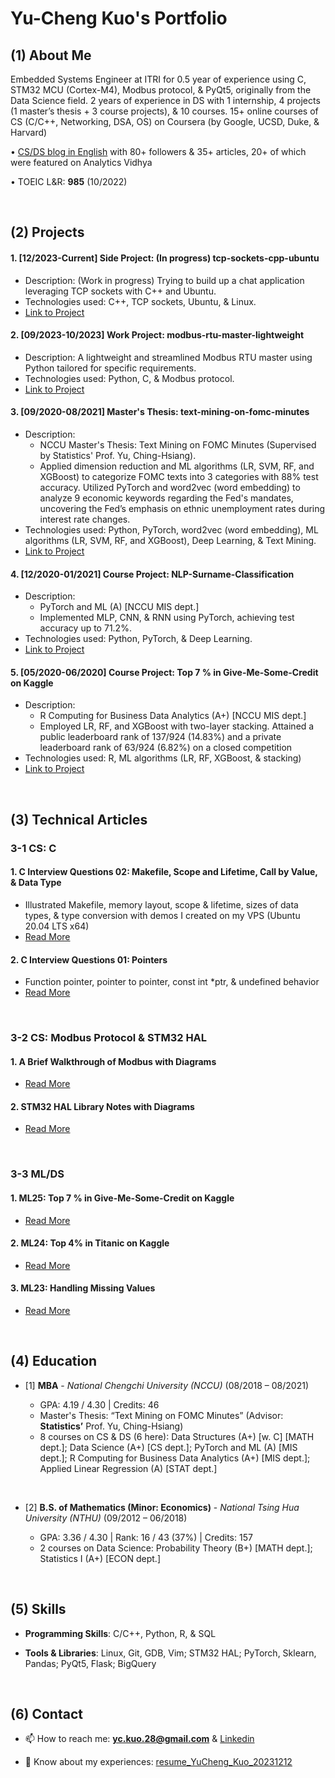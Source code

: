 
# Yu-Cheng Kuo's Portfolio

## (1) About Me
Embedded Systems Engineer at ITRI for 0.5 year of experience using C, STM32 MCU (Cortex-M4), Modbus protocol, & PyQt5, originally from the Data Science field. 2 years of experience in DS with 1 internship, 4 projects (1 master’s thesis + 3 course projects), & 10 courses. 15+ online courses of CS (C/C++, Networking, DSA, OS) on Coursera (by Google, UCSD, Duke, & Harvard)

• [CS/DS blog in English](https://medium.com/@yc-kuo) with 80+ followers & 35+ articles, 20+ of which were featured on Analytics Vidhya

• TOEIC L&R: **985** (10/2022)

<br/>

## (2) Projects

#### 1. [12/2023-Current] Side Project: (In progress) tcp-sockets-cpp-ubuntu

- Description: (Work in progress) Trying to build up a chat application leveraging TCP sockets with C++ and Ubuntu.
- Technologies used: C++, TCP sockets, Ubuntu, & Linux.
- [Link to Project](https://github.com/yu-cheng-kuo-28/tcp-sockets-cpp-ubuntu/tree/main)

#### 2. [09/2023-10/2023] Work Project: modbus-rtu-master-lightweight

- Description: A lightweight and streamlined Modbus RTU master using Python tailored for specific requirements.
- Technologies used: Python, C, & Modbus protocol.
- [Link to Project](https://github.com/yu-cheng-kuo-28/modbus-rtu-master-lightweight)

#### 3. [09/2020-08/2021] Master's Thesis: text-mining-on-fomc-minutes 

- Description:
  - NCCU Master's Thesis: Text Mining on FOMC Minutes (Supervised by Statistics' Prof. Yu, Ching-Hsiang).
  - Applied dimension reduction and ML algorithms (LR, SVM, RF, and XGBoost) to categorize FOMC texts into 3 categories with 88% test accuracy. Utilized PyTorch and word2vec (word embedding) to analyze 9 economic keywords regarding the Fed's mandates, uncovering the Fed’s emphasis on ethnic unemployment rates during interest rate changes.
- Technologies used: Python, PyTorch, word2vec (word embedding), ML algorithms (LR, SVM, RF, and XGBoost), Deep Learning, & Text Mining.
- [Link to Project](https://github.com/yu-cheng-kuo-28/text-mining-on-fomc-minutes)

#### 4. [12/2020-01/2021] Course Project: NLP-Surname-Classification 

- Description:
  - PyTorch and ML (A) [NCCU MIS dept.]
  - Implemented MLP, CNN, & RNN using PyTorch, achieving test accuracy up to 71.2%.
- Technologies used: Python, PyTorch, & Deep Learning.
- [Link to Project](https://github.com/yu-cheng-kuo-28/NLP-Surname-Classification)

#### 5. [05/2020-06/2020] Course Project: Top 7 % in Give-Me-Some-Credit on Kaggle 

- Description:
  - R Computing for Business Data Analytics (A+) [NCCU MIS dept.]
  - Employed LR, RF, and XGBoost with two-layer stacking. Attained a public leaderboard rank of 137/924 (14.83%) and a private leaderboard rank of 63/924 (6.82%) on a closed competition
- Technologies used: R, ML algorithms (LR, RF, XGBoost, & stacking)
- [Link to Project](https://medium.com/analytics-vidhya/ml25-d954b17a349a)

<br/>

## (3) Technical Articles

### 3-1 CS: C

#### 1. C Interview Questions 02: Makefile, Scope and Lifetime, Call by Value, & Data Type
- Illustrated Makefile, memory layout, scope & lifetime, sizes of data types, & type conversion with demos I created on my VPS (Ubuntu 20.04 LTS x64)
- [Read More](https://medium.com/@yc-kuo/c-interview-questions-02-makefile-scope-and-lifetime-call-by-value-data-type-f79ccea0af74)

#### 2. C Interview Questions 01: Pointers
- Function pointer, pointer to pointer, const int *ptr, & undefined behavior
- [Read More](https://yc-kuo.medium.com/c-interview-questions-01-pointer-c35df76f5252)

<br/>

### 3-2 CS: Modbus Protocol & STM32 HAL

#### 1. A Brief Walkthrough of Modbus with Diagrams
- [Read More](https://yc-kuo.medium.com/a-brief-walkthrough-of-modbus-with-diagrams-a0bd4133f370)

#### 2. STM32 HAL Library Notes with Diagrams
- [Read More](https://yc-kuo.medium.com/stm32-hal-library-notes-with-diagrams-844a83df883a)

<br/>

### 3-3 ML/DS

#### 1. ML25: Top 7 % in Give-Me-Some-Credit on Kaggle
- [Read More](https://medium.com/analytics-vidhya/ml25-d954b17a349a)

#### 2. ML24: Top 4% in Titanic on Kaggle
- [Read More](https://medium.com/analytics-vidhya/ml24-7f32a79eb024)

#### 3. ML23: Handling Missing Values
- [Read More](https://medium.com/analytics-vidhya/ml23-1b08fb0dd4b0)

<br/>

## (4) Education

- [1] **MBA** - *National Chengchi University (NCCU)* (08/2018 – 08/2021)
  
  - GPA: 4.19 / 4.30  |  Credits: 46
  - Master's Thesis: “Text Mining on FOMC Minutes” (Advisor: **Statistics’** Prof. Yu, Ching-Hsiang)
  -  8 courses on CS & DS (6 here): Data Structures (A+) [w. C] [MATH dept.]; Data Science (A+) [CS dept.]; PyTorch and ML (A) 
    [MIS dept.]; R Computing for Business Data Analytics (A+) [MIS dept.]; Applied Linear Regression (A) [STAT dept.]
<br/>

- [2] **B.S. of Mathematics (Minor: Economics)** - *National Tsing Hua University (NTHU)* (09/2012 – 06/2018)
  
  - GPA: 3.36 / 4.30  |  Rank: 16 / 43 (37%)  |  Credits: 157
  - 2 courses on Data Science:  Probability Theory (B+) [MATH dept.]; Statistics I (A+) [ECON dept.]

<br/>

## (5) Skills
- **Programming Skills**: C/C++, Python, R, & SQL

- **Tools & Libraries**: Linux, Git, GDB, Vim; STM32 HAL; PyTorch, Sklearn, Pandas; PyQt5, Flask; BigQuery

<br/>

## (6) Contact

- 📫 How to reach me: **yc.kuo.28@gmail.com** & [Linkedin](https://www.linkedin.com/in/yu-cheng-kuo/)

- 📄 Know about my experiences: [resume_YuCheng_Kuo_20231212](https://drive.google.com/file/d/1mEAorscRi7natNRqpym9ldE87rxiryUt/view)
